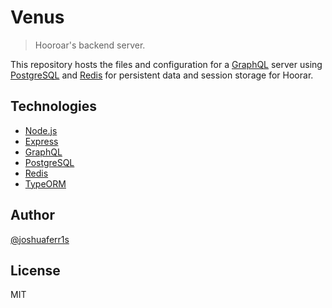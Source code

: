 # Venus

> Hooroar's backend server.

This repository hosts the files and configuration for a [GraphQL](https://graphql.org) server using [PostgreSQL](https://www.postgresql.org) and [Redis](https://redis.io) for persistent data and session storage for Hoorar.

## Technologies

- [Node.js](https://nodejs.org/en/)
- [Express](http://expressjs.com)
- [GraphQL](https://graphql.org)
- [PostgreSQL](https://www.postgresql.org)
- [Redis](https://redis.io)
- [TypeORM](https://typeorm.io/#/)

## Author

[@joshuaferr1s](https://github.com/joshuaferr1s)

## License

MIT